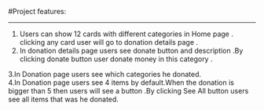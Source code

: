 #Project features:

---

1. Users can show 12 cards with different categories in Home page . clicking any card user will go to donation details page .
2. In donation details page users see donate button and description .By clicking donate button user donate money in this category .

3.In Donation page users see which categories he donated.  
4.In Donation page users see 4 items by default.When the donation is bigger than 5 then users will see a button .By clicking See All button users see all items that was he donated.
